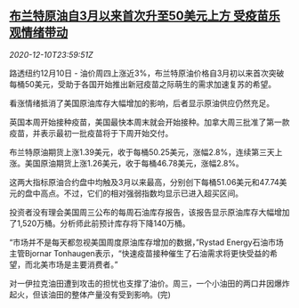 <!--1607646193000-->
[布兰特原油自3月以来首次升至50美元上方 受疫苗乐观情绪带动](https://cn.reuters.com/article/global-oil-1210-thur-idCNKBS28K3GI)
------

<div><i>2020-12-10T23:59:51Z</i></div><p>路透纽约12月10日 - 油价周四上涨近3%，布兰特原油价格自3月初以来首次突破每桶50美元，受助于各国开始推出新冠疫苗之际萌生的需求加速复苏的希望。</p><p>看涨情绪抵消了美国原油库存大幅增加的影响，后者显示原油供应仍然充足。</p><p>英国本周开始接种疫苗，美国最快本周末就会开始接种。加拿大周三批准了第一款疫苗，并表示最初一批疫苗将于下周开始交付。</p><p>布兰特原油期货上涨1.39美元，收于每桶50.25美元，涨幅2.8%，连续第三天上涨。美国原油期货上涨1.26美元，收于每桶46.78美元，涨幅2.8%。</p><p>这两大指标原油合约盘中均触及3月以来最高，分别创下每桶51.06美元和47.74美元的盘中高点。不过，它们的相对强弱指数均显示已进入超买区间。</p><p>投资者没有理会美国周三公布的每周石油库存报告，该报告显示原油库存大幅增加了1,520万桶。分析师此前预计库存将下降140万桶。</p><p>“市场并不是每天都忽视美国周度原油库存增加的数据，”Rystad Energy石油市场主管Bjornar Tonhaugen表示，“快速疫苗接种催生了石油需求将更快受益的希望，而北美市场是主要消费者。”</p><p>对一伊拉克油田遭到攻击的担忧也支撑了油价。周三，一个小油田的两口井因爆炸起火，但该油田的整体产量没有受到影响。(完)</p>
